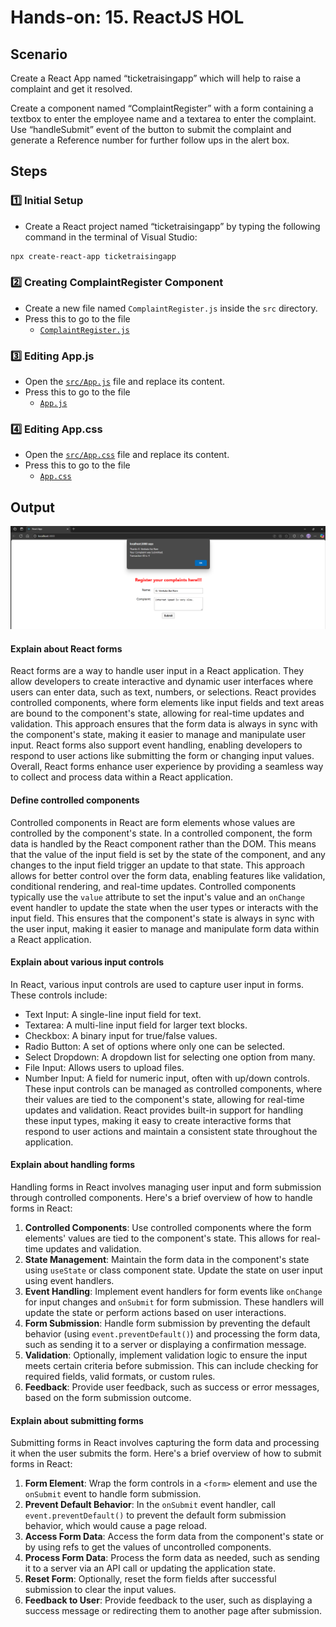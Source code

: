# Hands-on: 15. ReactJS HOL

## Scenario
Create a React App named “ticketraisingapp” which will help to raise a complaint and get it resolved. 

Create a component named “ComplaintRegister” with a form containing a textbox to enter the employee name and a textarea to enter the complaint. Use “handleSubmit” event of the button to submit the complaint and generate a Reference number for further follow ups in the alert box.

## Steps
### 1️⃣ Initial Setup
* Create a React project named “ticketraisingapp” by typing the following command in the terminal of Visual Studio:
```bash
npx create-react-app ticketraisingapp
```

### 2️⃣ Creating ComplaintRegister Component
* Create a new file named `ComplaintRegister.js` inside the `src` directory.
* Press this to go to the file
  * [`ComplaintRegister.js`](./Code/ticketraisingapp/src/ComplaintRegister.js)

### 3️⃣ Editing App.js
* Open the [`src/App.js`](./Code/ticketraisingapp/src/App.js) file and replace its content.
* Press this to go to the file
    * [`App.js`](./Code/ticketraisingapp/src/App.js)

### 4️⃣ Editing App.css
* Open the [`src/App.css`](./Code/ticketraisingapp/src/App.css) file and replace its content.
* Press this to go to the file
  * [`App.css`](./Code/ticketraisingapp/src/App.css)

## Output
![Output](./Output/Output.png)

####	Explain about React forms
React forms are a way to handle user input in a React application. They allow developers to create interactive and dynamic user interfaces where users can enter data, such as text, numbers, or selections. React provides controlled components, where form elements like input fields and text areas are bound to the component's state, allowing for real-time updates and validation.
This approach ensures that the form data is always in sync with the component's state, making it easier to manage and manipulate user input. React forms also support event handling, enabling developers to respond to user actions like submitting the form or changing input values. Overall, React forms enhance user experience by providing a seamless way to collect and process data within a React application.

#### Define controlled components
Controlled components in React are form elements whose values are controlled by the component's state. In a controlled component, the form data is handled by the React component rather than the DOM. This means that the value of the input field is set by the state of the component, and any changes to the input field trigger an update to that state.
This approach allows for better control over the form data, enabling features like validation, conditional rendering, and real-time updates. Controlled components typically use the `value` attribute to set the input's value and an `onChange` event handler to update the state when the user types or interacts with the input field. This ensures that the component's state is always in sync with the user input, making it easier to manage and manipulate form data within a React application.

#### Explain about various input controls
In React, various input controls are used to capture user input in forms. These controls include:
- Text Input: A single-line input field for text.
- Textarea: A multi-line input field for larger text blocks.
- Checkbox: A binary input for true/false values.
- Radio Button: A set of options where only one can be selected.
- Select Dropdown: A dropdown list for selecting one option from many.
- File Input: Allows users to upload files.
- Number Input: A field for numeric input, often with up/down controls.
These input controls can be managed as controlled components, where their values are tied to the component's state, allowing for real-time updates and validation. React provides built-in support for handling these input types, making it easy to create interactive forms that respond to user actions and maintain a consistent state throughout the application.

#### Explain about handling forms
Handling forms in React involves managing user input and form submission through controlled components. Here's a brief overview of how to handle forms in React:
1. **Controlled Components**: Use controlled components where the form elements' values are tied to the component's state. This allows for real-time updates and validation.
2. **State Management**: Maintain the form data in the component's state using `useState` or class component state. Update the state on user input using event handlers.
3. **Event Handling**: Implement event handlers for form events like `onChange` for input changes and `onSubmit` for form submission. These handlers will update the state or perform actions based on user interactions.
4. **Form Submission**: Handle form submission by preventing the default behavior (using `event.preventDefault()`) and processing the form data, such as sending it to a server or displaying a confirmation message.
5. **Validation**: Optionally, implement validation logic to ensure the input meets certain criteria before submission. This can include checking for required fields, valid formats, or custom rules.  
6. **Feedback**: Provide user feedback, such as success or error messages, based on the form submission outcome.

#### Explain about submitting forms
Submitting forms in React involves capturing the form data and processing it when the user submits the form. Here's a brief overview of how to submit forms in React:
1. **Form Element**: Wrap the form controls in a `<form>` element and use the `onSubmit` event to handle form submission.
2. **Prevent Default Behavior**: In the `onSubmit` event handler, call `event.preventDefault()` to prevent the default form submission behavior, which would cause a page reload.
3. **Access Form Data**: Access the form data from the component's state or by using refs to get the values of uncontrolled components.
4. **Process Form Data**: Process the form data as needed, such as sending it to a server via an API call or updating the application state.
5. **Reset Form**: Optionally, reset the form fields after successful submission to clear the input values.
6. **Feedback to User**: Provide feedback to the user, such as displaying a success message or redirecting them to another page after submission.
